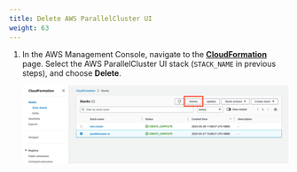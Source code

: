```yaml
---
title: Delete AWS ParallelCluster UI
weight: 63
--- 
```


1. In the AWS Management Console, navigate to the [**CloudFormation**](https://console.aws.amazon.com/cloudformation/home?region=us-east-2#/stacks?filteringStatus=active&filteringText=pcluster-ui&viewNested=false&hideStacks=false) page. Select the AWS ParallelCluster UI stack (`STACK_NAME` in previous steps), and choose **Delete**. 

    ![Delete AWS ParallelClusterUI](/static/images/7-cleanup-deletepclusterui.png)
    
